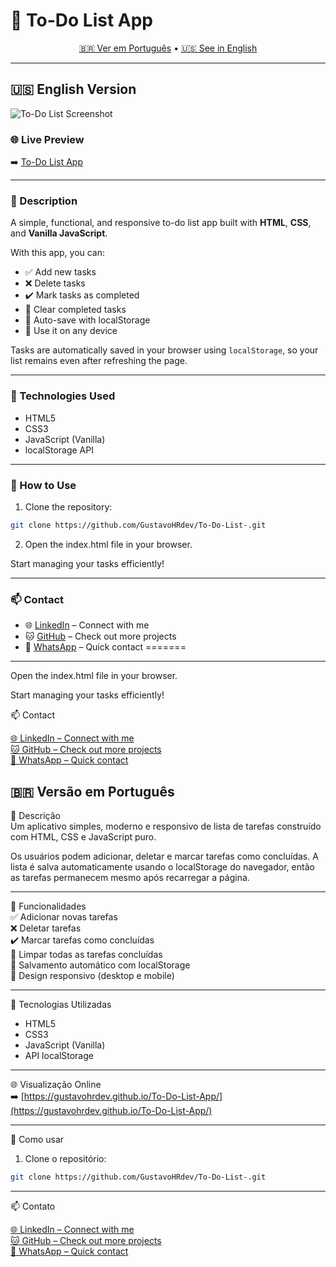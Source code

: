 # 📝 To-Do List App

<p align="center">
  <a href="#pt-br">🇧🇷 Ver em Português</a> • <a href="#en">🇺🇸 See in English</a>
</p>

---

## <a name="en"></a>🇺🇸 English Version

![To-Do List Screenshot](image/print-projeto.png)

### 🌐 Live Preview  
➡️ [To-Do List App](https://gustavohrdev.github.io/To-Do-List-App/)

---

### 📍 Description  
A simple, functional, and responsive to-do list app built with **HTML**, **CSS**, and **Vanilla JavaScript**.

With this app, you can:
- ✅ Add new tasks  
- ❌ Delete tasks  
- ✔️ Mark tasks as completed  
- 🧼 Clear completed tasks  
- 💾 Auto-save with localStorage  
- 📱 Use it on any device

Tasks are automatically saved in your browser using `localStorage`, so your list remains even after refreshing the page.

---

### 🧰 Technologies Used
- HTML5  
- CSS3  
- JavaScript (Vanilla)  
- localStorage API

---

### 🚀 How to Use
1. Clone the repository:  
```bash
git clone https://github.com/GustavoHRdev/To-Do-List-.git
```

2. Open the index.html file in your browser.

Start managing your tasks efficiently!

---

### 📫 Contact
- 🌐 [LinkedIn](https://www.linkedin.com/in/gustavohrdev/) – Connect with me
- 🐱 [GitHub](https://github.com/GustavoHRdev) – Check out more projects
- 📱 [WhatsApp](https://wa.me/5543996448129) – Quick contact 
=======

---


Open the index.html file in your browser.

Start managing your tasks efficiently!

📫 Contact

[🌐 LinkedIn – Connect with me](https://www.linkedin.com/in/gustavohrdev)  
[🐱 GitHub – Check out more projects](https://github.com/GustavoHRdev)  
[📱 WhatsApp – Quick contact](https://wa.me/5543996448129) 


## <a name="pt-br"></a>🇧🇷 Versão em Português

📍 Descrição  
Um aplicativo simples, moderno e responsivo de lista de tarefas construído com HTML, CSS e JavaScript puro.

Os usuários podem adicionar, deletar e marcar tarefas como concluídas. A lista é salva automaticamente usando o localStorage do navegador, então as tarefas permanecem mesmo após recarregar a página.

---

🎯 Funcionalidades  
✅ Adicionar novas tarefas  
❌ Deletar tarefas  
✔️ Marcar tarefas como concluídas  
🧼 Limpar todas as tarefas concluídas  
💾 Salvamento automático com localStorage  
📱 Design responsivo (desktop e mobile)

---

🧰 Tecnologias Utilizadas  
- HTML5  
- CSS3  
- JavaScript (Vanilla)  
- API localStorage

---

🌐 Visualização Online  
➡️ [https://gustavohrdev.github.io/To-Do-List-App/](https://gustavohrdev.github.io/To-Do-List-App/)

---

🚀 Como usar  
1. Clone o repositório:  
```bash
git clone https://github.com/GustavoHRdev/To-Do-List-.git
```
---

📫 Contato

[🌐 LinkedIn – Connect with me](https://www.linkedin.com/in/gustavohrdev)  
[🐱 GitHub – Check out more projects](https://github.com/GustavoHRdev)  
[📱 WhatsApp – Quick contact](https://wa.me/5543996448129)



